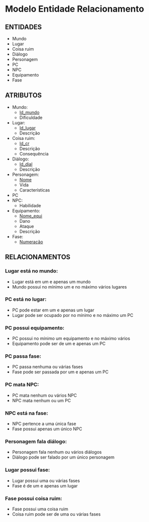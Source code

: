 # Modelo Entidade Relacionamento

## ENTIDADES
- Mundo
- Lugar
- Coisa ruim
- Diálogo
- Personagem
- PC
- NPC
- Equipamento
- Fase

## ATRIBUTOS
- Mundo:
  - <ins>Id_mundo</ins>
  - Dificuldade
- Lugar:
  - <ins>Id_lugar</ins>
  - Descrição
- Coisa ruim:
  - <ins>Id_cr</ins>
  - Descrição
  - Consequência
- Diálogo:
  - <ins>Id_dial</ins>
  - Descrição
- Personagem:
  - <ins>Nome</ins>
  - Vida
  - Características
- PC
- NPC:
  - Habilidade
- Equipamento:
  - <ins>Nome_equi</ins>
  - Dano
  - Ataque
  - Descrição
- Fase:
  - <ins>Numeração</ins>

## RELACIONAMENTOS

### Lugar está no mundo:
- Lugar está em um e apenas um mundo
- Mundo possui no mínimo um e no máximo vários lugares

### PC está no lugar:
- PC pode estar em um e apenas um lugar
- Lugar pode ser ocupado por no mínimo e no máximo um PC

### PC possui equipamento:
- PC possui no mínimo um equipamento e no máximo vários
- Equipamento pode ser de um e apenas um PC

### PC passa fase:
- PC passa nenhuma ou várias fases
- Fase pode ser passada por um e apenas um PC

### PC mata NPC:
- PC mata nenhum ou vários NPC
- NPC mata nenhum ou um PC

### NPC está na fase:
- NPC pertence a uma única fase
- Fase possui apenas um único NPC

### Personagem fala diálogo:
- Personagem fala nenhum ou vários diálogos
- Diálogo pode ser falado por um único personagem

### Lugar possui fase:
- Lugar possui uma ou várias fases
- Fase é de um e apenas um lugar

### Fase possui coisa ruim:
- Fase possui uma coisa ruim
- Coisa ruim pode ser de uma ou várias fases


